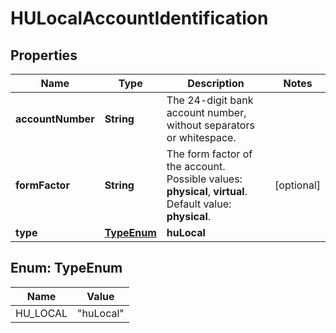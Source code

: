 

# HULocalAccountIdentification


## Properties

| Name | Type | Description | Notes |
|------------ | ------------- | ------------- | -------------|
|**accountNumber** | **String** | The 24-digit bank account number, without separators or whitespace. |  |
|**formFactor** | **String** | The form factor of the account.  Possible values: **physical**, **virtual**. Default value: **physical**. |  [optional] |
|**type** | [**TypeEnum**](#TypeEnum) | **huLocal** |  |



## Enum: TypeEnum

| Name | Value |
|---- | -----|
| HU_LOCAL | &quot;huLocal&quot; |



